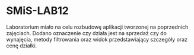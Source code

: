 # SMiS-LAB12
Laboratorium miało na celu rozbudowę aplikacji tworzonej na poprzednich zajęciach. Dodano oznaczenie czy działa jest na sprzedaż czy do wynajęcia, metody filtrowania oraz widok przedstawiający szczegóły oraz cenę działki.
